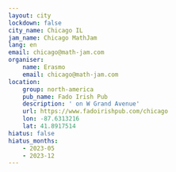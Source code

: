 ```yaml
---
layout: city
lockdown: false
city_name: Chicago IL
jam_name: Chicago MathJam
lang: en
email: chicago@math-jam.com
organiser:
    name: Erasmo
    email: chicago@math-jam.com
location:
    group: north-america
    pub_name: Fado Irish Pub
    description: ' on W Grand Avenue'
    url: https://www.fadoirishpub.com/chicago
    lon: -87.6313216
    lat: 41.8917514
hiatus: false
hiatus_months:
    - 2023-05
    - 2023-12
---
```


